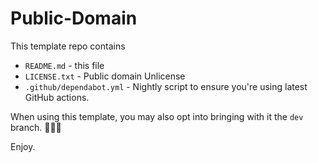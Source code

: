 # Public-Domain

This template repo contains

- `README.md` - this file
- `LICENSE.txt` - Public domain Unlicense
- `.github/dependabot.yml` - Nightly script to ensure you're using latest GitHub actions.

When using this template, you may also opt into bringing with it the `dev` branch. 🤷🏻‍♂️

Enjoy.
